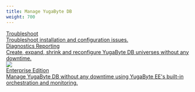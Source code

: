 ```yaml
---
title: Manage YugaByte DB
weight: 700
---
```


<div>

  <a class="section-link icon-offset" href="/manage/troubleshoot/">
    <div class="icon">
        <i class="fa fa-binoculars" aria-hidden="true"></i>
    </div>
    <div class="text">
        Troubleshoot
        <div class="caption">Troubleshoot installation and configuration issues.</div>
    </div>
  </a>


  <a class="section-link icon-offset" href="/manage/diagnostics-reporting/">
    <div class="icon">
        <i class="fa fa-stethoscope" aria-hidden="true"></i>
    </div>
    <div class="text">
        Diagnostics Reporting
        <div class="caption">Create, expand, shrink and reconfigure YugaByte DB universes without any downtime.</div>
    </div>
  </a>

  <a class="section-link icon-offset" href="enterprise-edition/">
      <div class="icon">
          <img src="/images/section_icons/deploy/enterprise.png" aria-hidden="true" />
      </div>
      <div class="text">
           Enterprise Edition
           <div class="caption">Manage YugaByte DB without any downtime using YugaByte EE's built-in orchestration and monitoring.</div>
      </div>
  </a>
</div>